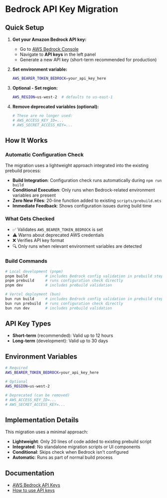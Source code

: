 # Bedrock API Key Migration

## Quick Setup

1. **Get your Amazon Bedrock API key:**
   - Go to [AWS Bedrock Console](https://console.aws.amazon.com/bedrock/)
   - Navigate to **API keys** in the left panel
   - Generate a new API key (short-term recommended for production)

2. **Set environment variable:**
   ```bash
   AWS_BEARER_TOKEN_BEDROCK=your_api_key_here
   ```

3. **Optional - Set region:**
   ```bash
   AWS_REGION=us-west-2  # defaults to us-east-1
   ```

4. **Remove deprecated variables (optional):**
   ```bash
   # These are no longer used:
   # AWS_ACCESS_KEY_ID=...
   # AWS_SECRET_ACCESS_KEY=...
   ```

## How It Works

### Automatic Configuration Check
The migration uses a lightweight approach integrated into the existing prebuild process:

- **Build Integration**: Configuration check runs automatically during `npm run build`
- **Conditional Execution**: Only runs when Bedrock-related environment variables are present
- **Zero New Files**: 20-line function added to existing `scripts/prebuild.mts`
- **Immediate Feedback**: Shows configuration issues during build time

### What Gets Checked
- ✅ Validates `AWS_BEARER_TOKEN_BEDROCK` is set
- ⚠️ Warns about deprecated AWS credentials
- ❌ Verifies API key format
- 🔍 Only runs when relevant environment variables are detected

### Build Commands
```bash
# Local development (pnpm)
pnpm build        # includes Bedrock config validation in prebuild step
pnpm prebuild     # runs configuration check directly
pnpm dev          # includes prebuild validation

# Vercel deployment (bun)
bun run build     # includes Bedrock config validation in prebuild step
bun run prebuild  # runs configuration check directly
bun run dev       # includes prebuild validation
```

## API Key Types

- **Short-term** (recommended): Valid up to 12 hours
- **Long-term** (development): Valid up to 30 days

## Environment Variables

```bash
# Required
AWS_BEARER_TOKEN_BEDROCK=your_api_key_here

# Optional
AWS_REGION=us-west-2

# Deprecated (can be removed)
# AWS_ACCESS_KEY_ID=...
# AWS_SECRET_ACCESS_KEY=...
```

## Implementation Details

This migration uses a minimal approach:
- **Lightweight**: Only 20 lines of code added to existing prebuild script
- **Integrated**: No standalone migration scripts or UI components
- **Conditional**: Skips check when Bedrock isn't configured
- **Automatic**: Runs as part of normal build process

## Documentation

- [AWS Bedrock API Keys](https://docs.aws.amazon.com/bedrock/latest/userguide/api-keys.html)
- [How to use API keys](https://docs.aws.amazon.com/bedrock/latest/userguide/api-keys-use.html)